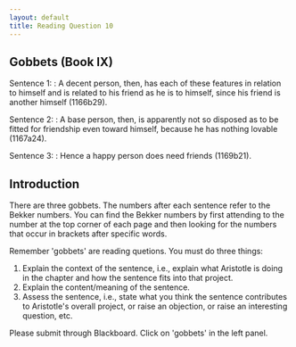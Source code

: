 ```yaml
---
layout: default
title: Reading Question 10
---
```


## Gobbets (Book IX)


Sentence 1:
: A decent person, then, has each of these features in relation to himself and is related to his friend as he is to himself, since his friend is another himself (1166b29). 

Sentence 2:
: A base person, then, is apparently not so disposed as to be fitted for friendship even toward himself, because he has nothing lovable (1167a24).

Sentence 3:
: Hence a happy person does need friends (1169b21). 


## Introduction 

There are three gobbets. The numbers after each sentence refer to the Bekker numbers. You can find the Bekker numbers by first attending to the number at the top corner of each page and then looking for the numbers that occur in brackets after specific words. 

Remember 'gobbets' are reading quetions. You must do three things: 
1. Explain the context of the sentence, i.e., explain what Aristotle is doing in the chapter and how the sentence fits into that project. 
2. Explain the content/meaning of the sentence. 
3. Assess the sentence, i.e., state what you think the sentence contributes to Aristotle's overall project, or raise an objection, or raise an interesting question, etc.  

Please submit through Blackboard. Click on 'gobbets' in the left panel. 